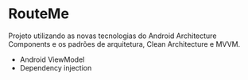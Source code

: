 # RouteMe
Projeto utilizando as novas tecnologias do Android Architecture Components e os padrões de arquitetura, Clean Architecture e MVVM.
<ul>
  <li>Android ViewModel</li>
  <li>Dependency injection</li>
</ul>
